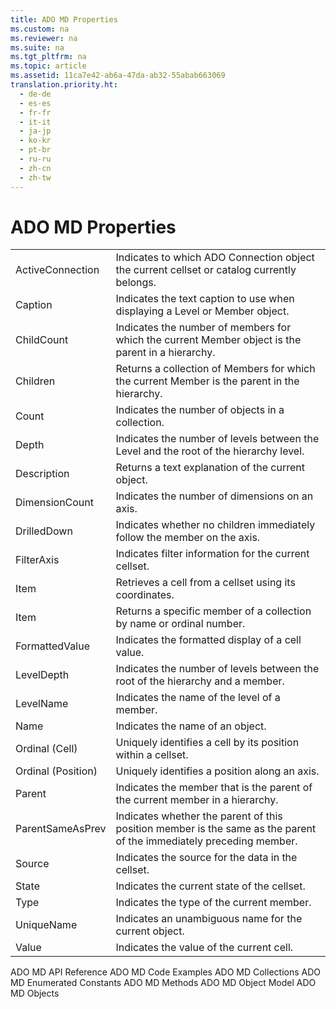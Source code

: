 ```yaml
---
title: ADO MD Properties
ms.custom: na
ms.reviewer: na
ms.suite: na
ms.tgt_pltfrm: na
ms.topic: article
ms.assetid: 11ca7e42-ab6a-47da-ab32-55abab663069
translation.priority.ht: 
  - de-de
  - es-es
  - fr-fr
  - it-it
  - ja-jp
  - ko-kr
  - pt-br
  - ru-ru
  - zh-cn
  - zh-tw
---
```

# ADO MD Properties
<?xml version="1.0" encoding="utf-8"?>
<developerReferenceWithoutSyntaxDocument xmlns="http://ddue.schemas.microsoft.com/authoring/2003/5" xmlns:xlink="http://www.w3.org/1999/xlink" xmlns:xsi="http://www.w3.org/2001/XMLSchema-instance" xsi:schemaLocation="http://ddue.schemas.microsoft.com/authoring/2003/5 http://dduestorage.blob.core.windows.net/ddueschema/developer.xsd">
  <introduction>
    <table xmlns:caps="http://schemas.microsoft.com/build/caps/2013/11">
      <tbody>
        <tr>
          <TD>
            <para>
              <legacyLink xlink:href="2509b32c-a995-4364-9152-d8c83129bdd8">ActiveConnection</legacyLink>             </para>
          </TD>
          <TD>
            <para>Indicates to which ADO <legacyBold>Connection</legacyBold> object the current cellset or catalog currently belongs.</para>
          </TD>
        </tr>
        <tr>
          <TD>
            <para>
              <legacyLink xlink:href="d90763b8-ba3f-48f8-95b2-e6a0e52296e1">Caption</legacyLink>             </para>
          </TD>
          <TD>
            <para>Indicates the text caption to use when displaying a <legacyBold>Level</legacyBold> or <legacyBold>Member</legacyBold> object.</para>
          </TD>
        </tr>
        <tr>
          <TD>
            <para>
              <legacyLink xlink:href="5463be22-ca50-43ea-9c92-468fc8eda280">ChildCount</legacyLink>             </para>
          </TD>
          <TD>
            <para>Indicates the number of members for which the current <legacyBold>Member</legacyBold> object is the parent in a hierarchy.</para>
          </TD>
        </tr>
        <tr>
          <TD>
            <para>
              <legacyLink xlink:href="61d36468-1ccd-467a-9cb5-17d0bfacc766">Children</legacyLink>             </para>
          </TD>
          <TD>
            <para>Returns a collection of <legacyBold>Members</legacyBold> for which the current <legacyBold>Member</legacyBold> is the parent in the hierarchy.</para>
          </TD>
        </tr>
        <tr>
          <TD>
            <para>
              <legacyLink xlink:href="da9ccd1f-d402-41a2-940c-45556fc5340d">Count</legacyLink>             </para>
          </TD>
          <TD>
            <para>Indicates the number of objects in a collection.</para>
          </TD>
        </tr>
        <tr>
          <TD>
            <para>
              <legacyLink xlink:href="e41f2644-617d-4c09-80a4-feb5cf736186">Depth</legacyLink>             </para>
          </TD>
          <TD>
            <para>Indicates the number of levels between the <legacyBold>Level</legacyBold> and the root of the hierarchy level.</para>
          </TD>
        </tr>
        <tr>
          <TD>
            <para>
              <legacyLink xlink:href="6d626d35-0bf3-4f24-9934-ad9c9c91273a">Description</legacyLink>             </para>
          </TD>
          <TD>
            <para>Returns a text explanation of the current object.</para>
          </TD>
        </tr>
        <tr>
          <TD>
            <para>
              <legacyLink xlink:href="87929cbc-9c38-491a-8616-62d45c51e299">DimensionCount</legacyLink>             </para>
          </TD>
          <TD>
            <para>Indicates the number of dimensions on an axis.</para>
          </TD>
        </tr>
        <tr>
          <TD>
            <para>
              <legacyLink xlink:href="bf39dd36-fc7a-4f6e-86c0-fa71430c0d86">DrilledDown</legacyLink>             </para>
          </TD>
          <TD>
            <para>Indicates whether no children immediately follow the member on the axis.</para>
          </TD>
        </tr>
        <tr>
          <TD>
            <para>
              <legacyLink xlink:href="9c656963-531e-4cd1-b698-d5f42a9b7ba3">FilterAxis</legacyLink>             </para>
          </TD>
          <TD>
            <para>Indicates filter information for the current cellset.</para>
          </TD>
        </tr>
        <tr>
          <TD>
            <para>
              <legacyLink xlink:href="0e93d79b-b12e-4e98-889e-c2dfcca20fd0">Item</legacyLink>             </para>
          </TD>
          <TD>
            <para>Retrieves a cell from a cellset using its coordinates.</para>
          </TD>
        </tr>
        <tr>
          <TD>
            <para>
              <legacyLink xlink:href="e11484bb-c5c7-42d8-9bb8-21572125d727">Item</legacyLink>             </para>
          </TD>
          <TD>
            <para>Returns a specific member of a collection by name or ordinal number.</para>
          </TD>
        </tr>
        <tr>
          <TD>
            <para>
              <legacyLink xlink:href="5c06451e-06ec-4da6-9a87-2d043469248a">FormattedValue</legacyLink>             </para>
          </TD>
          <TD>
            <para>Indicates the formatted display of a cell value.</para>
          </TD>
        </tr>
        <tr>
          <TD>
            <para>
              <legacyLink xlink:href="8a1cfe2c-f207-4445-b152-ade090f64608">LevelDepth</legacyLink>             </para>
          </TD>
          <TD>
            <para>Indicates the number of levels between the root of the hierarchy and a member.</para>
          </TD>
        </tr>
        <tr>
          <TD>
            <para>
              <legacyLink xlink:href="bf3b4466-9a0b-446e-9e04-fed944e3a493">LevelName</legacyLink>             </para>
          </TD>
          <TD>
            <para>Indicates the name of the level of a member.</para>
          </TD>
        </tr>
        <tr>
          <TD>
            <para>
              <legacyLink xlink:href="4a04380b-51dc-4aaf-8d25-123cdd589641">Name</legacyLink>             </para>
          </TD>
          <TD>
            <para>Indicates the name of an object.</para>
          </TD>
        </tr>
        <tr>
          <TD>
            <para>
              <legacyLink xlink:href="a6001168-b954-47f0-ba0d-c05c4cc40c58">Ordinal (Cell)</legacyLink>             </para>
          </TD>
          <TD>
            <para>Uniquely identifies a cell by its position within a cellset.</para>
          </TD>
        </tr>
        <tr>
          <TD>
            <para>
              <legacyLink xlink:href="6efe8b5d-a2d5-43a9-a5ea-f9244f8d4ec9">Ordinal (Position)</legacyLink>             </para>
          </TD>
          <TD>
            <para>Uniquely identifies a position along an axis.</para>
          </TD>
        </tr>
        <tr>
          <TD>
            <para>
              <legacyLink xlink:href="32c278c1-d8e1-4bb7-9ecd-2fbfdffee34b">Parent</legacyLink>             </para>
          </TD>
          <TD>
            <para>Indicates the member that is the parent of the current member in a hierarchy.</para>
          </TD>
        </tr>
        <tr>
          <TD>
            <para>
              <legacyLink xlink:href="510842e0-e8dc-4b33-9517-bd1c6df0cf3c">ParentSameAsPrev</legacyLink>             </para>
          </TD>
          <TD>
            <para>Indicates whether the parent of this position member is the same as the parent of the immediately preceding member.</para>
          </TD>
        </tr>
        <tr>
          <TD>
            <para>
              <legacyLink xlink:href="875a99ea-7f1a-4570-87b1-5ecbebbcf845">Source</legacyLink>             </para>
          </TD>
          <TD>
            <para>Indicates the source for the data in the cellset.</para>
          </TD>
        </tr>
        <tr>
          <TD>
            <para>
              <legacyLink xlink:href="06d480ca-9eb6-4570-a45d-a73539bddd32">State</legacyLink>             </para>
          </TD>
          <TD>
            <para>Indicates the current state of the cellset.</para>
          </TD>
        </tr>
        <tr>
          <TD>
            <para>
              <legacyLink xlink:href="34698910-64b9-41d8-8531-9de12f2b1e32">Type</legacyLink>             </para>
          </TD>
          <TD>
            <para>Indicates the type of the current member.</para>
          </TD>
        </tr>
        <tr>
          <TD>
            <para>
              <legacyLink xlink:href="5b977956-e252-4861-8425-f1aaf6b80130">UniqueName</legacyLink>             </para>
          </TD>
          <TD>
            <para>Indicates an unambiguous name for the current object.</para>
          </TD>
        </tr>
        <tr>
          <TD>
            <para>
              <legacyLink xlink:href="70dc5cff-0b05-456d-b86b-2686fe4e7ce6">Value</legacyLink>             </para>
          </TD>
          <TD>
            <para>Indicates the value of the current cell.</para>
          </TD>
        </tr>
      </tbody>
    </table>
  </introduction>
  <relatedTopics>
<link xlink:href="ad709f69-113b-4972-9384-c1215641844d">ADO MD API Reference</link>
<link xlink:href="72cf9eb3-31f6-441c-aede-5383fdfb81af">ADO MD Code Examples</link>
<link xlink:href="01c53429-ccc9-4077-b738-d3c1f43bd76c">ADO MD Collections</link>
<link xlink:href="d9e66999-96f3-48ec-93b2-d9442da56d9b">ADO MD Enumerated Constants</link>
<link xlink:href="78bfa2f0-358b-40bb-be2e-16262752d676">ADO MD Methods</link>
<link xlink:href="6242b374-091b-406f-827a-c0dcd3e1967a">ADO MD Object Model</link>
<link xlink:href="2a32e873-3282-4520-a7ed-89493f1da80e">ADO MD Objects</link>
</relatedTopics>
</developerReferenceWithoutSyntaxDocument>